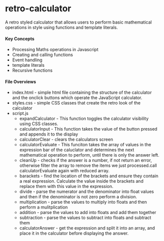 # retro-calculator
A retro styled calculator that allows users to perform basic mathematical operations in style using functions and template literals.

#### Key Concepts
- Processing Maths operations in Javascript
- Creating and calling functions 
- Event handling
- template literals
- Recursive functions
  
#### File Overviews
- index.html - simple html file containing the structure of the calculator and the onclick buttons which operate the JavaScript calculator.
- styles.css - simple CSS classes that create the retro look of the calculator
- script.js
    - expandCalculator - This function toggles the calculator visibility using CSS classes.
    - calculatorInput - This function takes the value of the button pressed and appends it to the display
    - calculatorClear - clears the calculators screen
    - calculatorEvaluate - This funciton takes the array of values in the expression bar of the caluclator and determines the next mathematical operation to perform, until there is only the answer left.
    - cleanUp - checks if the answer is a number, if not return an error, otherwise filter the array to remove the items we just processed.call calculatorEvaluate again with reduced array.
    - barackets - find the location of the brackets and ensure they contain a real expression. Calculate the value inside the brackets and replace them with this value in the expression.
    - divide - parse the numerator and the denominator into float values and then if the denominator is not zero perform a division.
    - multiplication - parse the values to multiply into floats and then perform a mulitplication
    - addition - parse the values to add into floats and add them together
    - subtraction - parse the values to subtract into floats and subtract them
    - calculatorAnswer - get the expression and split it into an array, and place it in the calculator before displaying the answer.
